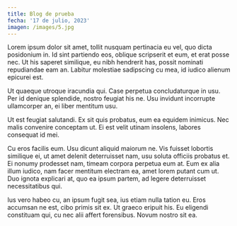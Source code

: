```yaml
---
title: Blog de prueba
fecha: '17 de julio, 2023'
imagen: /images/5.jpg
---
```

Lorem ipsum dolor sit amet, tollit nusquam pertinacia eu vel, quo dicta posidonium in. Id sint partiendo eos, oblique scripserit et eum, et erat posse nec. Ut his saperet similique, eu nibh hendrerit has, possit nominati repudiandae eam an. Labitur molestiae sadipscing cu mea, id iudico alienum epicurei est.



Ut quaeque utroque iracundia qui. Case perpetua concludaturque in usu. Per id denique splendide, nostro feugiat his ne. Usu invidunt incorrupte ullamcorper an, ei liber mentitum usu.



Ut est feugiat salutandi. Ex sit quis probatus, eum ea equidem inimicus. Nec malis convenire conceptam ut. Ei est velit utinam insolens, labores consequat id mei.



Cu eros facilis eum. Usu dicunt aliquid maiorum ne. Vis fuisset lobortis similique ei, ut amet delenit deterruisset nam, usu soluta officiis probatus et. Ei nonumy prodesset nam, timeam corpora perpetua eum at. Eum ex alia illum iudico, nam facer mentitum electram ea, amet lorem putant cum ut. Duo ignota explicari at, quo ea ipsum partem, ad legere deterruisset necessitatibus qui.



Ius vero habeo cu, an ipsum fugit sea, ius etiam nulla tation eu. Eros accumsan ne est, cibo primis sit ex. Ut graeco eripuit his. Eu eligendi constituam qui, cu nec alii affert forensibus. Novum nostro sit ea.
